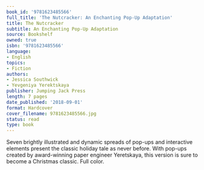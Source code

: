 ```yaml
---
book_id: '9781623485566'
full_title: 'The Nutcracker: An Enchanting Pop-Up Adaptation'
title: The Nutcracker
subtitle: An Enchanting Pop-Up Adaptation
source: Bookshelf
owned: true
isbn: '9781623485566'
language:
- English
topics:
- Fiction
authors:
- Jessica Southwick
- Yevgeniya Yerektskaya
publisher: Jumping Jack Press
length: 7 pages
date_published: '2018-09-01'
format: Hardcover
cover_filename: 9781623485566.jpg
status: read
type: book
---
```

Seven brightly illustrated and dynamic spreads of pop-ups and interactive elements present the classic holiday tale as never before. With pop-ups created by award-winning paper engineer Yeretskaya, this version is sure to become a Christmas classic. Full color.
